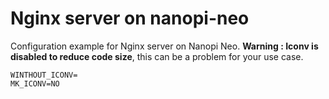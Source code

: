 # Nginx server on nanopi-neo

Configuration example for Nginx server on Nanopi Neo.  **Warning : Iconv is disabled to reduce code size**, this can be a problem for your use case.

    WINTHOUT_ICONV=
    MK_ICONV=NO
